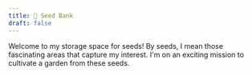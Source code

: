 ```yaml
---
title: 🌱 Seed Bank
draft: false
---
```


Welcome to my storage space for seeds! By seeds, I mean those fascinating areas that capture my interest. I'm on an exciting mission to cultivate a garden from these seeds.
